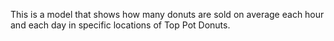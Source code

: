 This is a model that shows how many donuts are sold on average each hour and each day in specific locations of Top Pot Donuts.
